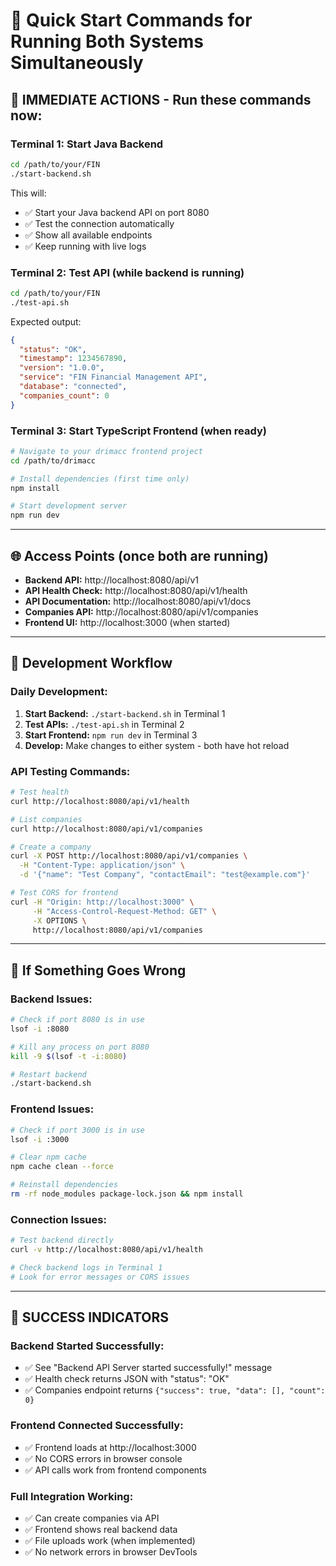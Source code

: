 # 🚀 Quick Start Commands for Running Both Systems Simultaneously

## 🎯 **IMMEDIATE ACTIONS** - Run these commands now:

### **Terminal 1: Start Java Backend**
```bash
cd /path/to/your/FIN
./start-backend.sh
```

This will:
- ✅ Start your Java backend API on port 8080
- ✅ Test the connection automatically  
- ✅ Show all available endpoints
- ✅ Keep running with live logs

### **Terminal 2: Test API (while backend is running)**
```bash
cd /path/to/your/FIN
./test-api.sh
```

Expected output:
```json
{
  "status": "OK",
  "timestamp": 1234567890,
  "version": "1.0.0",
  "service": "FIN Financial Management API",
  "database": "connected",
  "companies_count": 0
}
```

### **Terminal 3: Start TypeScript Frontend (when ready)**
```bash
# Navigate to your drimacc frontend project
cd /path/to/drimacc

# Install dependencies (first time only)
npm install

# Start development server
npm run dev
```

---

## 🌐 **Access Points** (once both are running)

- **Backend API:** http://localhost:8080/api/v1
- **API Health Check:** http://localhost:8080/api/v1/health  
- **API Documentation:** http://localhost:8080/api/v1/docs
- **Companies API:** http://localhost:8080/api/v1/companies
- **Frontend UI:** http://localhost:3000 (when started)

---

## 🔧 **Development Workflow**

### **Daily Development:**
1. **Start Backend:** `./start-backend.sh` in Terminal 1
2. **Test APIs:** `./test-api.sh` in Terminal 2  
3. **Start Frontend:** `npm run dev` in Terminal 3
4. **Develop:** Make changes to either system - both have hot reload

### **API Testing Commands:**
```bash
# Test health
curl http://localhost:8080/api/v1/health

# List companies
curl http://localhost:8080/api/v1/companies

# Create a company
curl -X POST http://localhost:8080/api/v1/companies \
  -H "Content-Type: application/json" \
  -d '{"name": "Test Company", "contactEmail": "test@example.com"}'

# Test CORS for frontend
curl -H "Origin: http://localhost:3000" \
     -H "Access-Control-Request-Method: GET" \
     -X OPTIONS \
     http://localhost:8080/api/v1/companies
```

---

## 🚨 **If Something Goes Wrong**

### **Backend Issues:**
```bash
# Check if port 8080 is in use
lsof -i :8080

# Kill any process on port 8080
kill -9 $(lsof -t -i:8080)

# Restart backend
./start-backend.sh
```

### **Frontend Issues:**
```bash
# Check if port 3000 is in use
lsof -i :3000

# Clear npm cache
npm cache clean --force

# Reinstall dependencies
rm -rf node_modules package-lock.json && npm install
```

### **Connection Issues:**
```bash
# Test backend directly
curl -v http://localhost:8080/api/v1/health

# Check backend logs in Terminal 1
# Look for error messages or CORS issues
```

---

## 🎉 **SUCCESS INDICATORS**

### **Backend Started Successfully:**
- ✅ See "Backend API Server started successfully!" message
- ✅ Health check returns JSON with "status": "OK"  
- ✅ Companies endpoint returns `{"success": true, "data": [], "count": 0}`

### **Frontend Connected Successfully:**
- ✅ Frontend loads at http://localhost:3000
- ✅ No CORS errors in browser console
- ✅ API calls work from frontend components

### **Full Integration Working:**
- ✅ Can create companies via API
- ✅ Frontend shows real backend data
- ✅ File uploads work (when implemented)
- ✅ No network errors in browser DevTools

